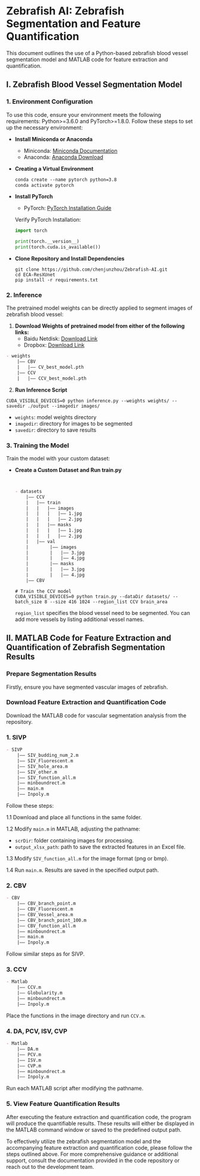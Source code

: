 # Zebrafish AI: Zebrafish Segmentation and Feature Quantification

This document outlines the use of a Python-based zebrafish blood vessel segmentation model and MATLAB code for feature extraction and quantification.

## I. Zebrafish Blood Vessel Segmentation Model

### 1. Environment Configuration

To use this code, ensure your environment meets the following requirements: Python>=3.6.0 and PyTorch>=1.8.0. Follow these steps to set up the necessary environment:

- **Install Miniconda or Anaconda**
  - Miniconda: [Miniconda Documentation](https://docs.conda.io/projects/miniconda/en/latest/)
  - Anaconda: [Anaconda Download](https://www.anaconda.com/download)

- **Creating a Virtual Environment**

  ```markdown
  conda create --name pytorch python=3.8
  conda activate pytorch
  ```

- **Install PyTorch**
  - PyTorch: [PyTorch Installation Guide](https://pytorch.org/get-started/locally/)
  
  Verify PyTorch Installation:

  ```python
  import torch

  print(torch.__version__)
  print(torch.cuda.is_available())
  ```

- **Clone Repository and Install Dependencies**

  ```shell
  git clone https://github.com/chenjunzhou/Zebrafish-AI.git
  cd ECA-ResXUnet
  pip install -r requirements.txt
  ```

### 2. Inference

The pretrained model weights can be directly applied to segment images of zebrafish blood vessel:

1. **Download Weights of pretrained model from either of the following links:**
   - Baidu Netdisk: [Download Link](https://pan.baidu.com/s/180stNFemiUNkSvrAJ9A60g?pwd=0f9e)
   - Dropbox: [Download Link](https://www.dropbox.com/scl/fi/r3qa1etm793yhxnir63i1/weights.zip?rlkey=typpdp8oz7l11wvpw31fl04yy&dl=0)

  ```markdown
  - weights
      |—— CBV
      |   |—— CV_best_model.pth
      |—— CCV
      |   |—— CCV_best_model.pth
  ```

2. **Run Inference Script**

  ```shell
  CUDA_VISIBLE_DEVICES=0 python inference.py --weights weights/ --savedir ./output --imagedir images/
  ```

  - `weights`: model weights directory
  - `imagedir`: directory for images to be segmented
  - `savedir`: directory to save results

### 3. Training the Model

Train the model with your custom dataset:

- **Create a Custom Dataset and Run train.py**

  ```markdown


  - datasets
      |—— CCV
      |   |—— train
      |   |   |—— images
      |   |   |   |—— 1.jpg
      |   |   |   |—— 2.jpg
      |   |   |—— masks
      |   |   |   |—— 1.jpg
      |   |   |   |—— 2.jpg
      |   |—— val
      |        |—— images
      |        |   |—— 3.jpg
      |        |   |—— 4.jpg
      |        |—— masks
      |        |   |—— 3.jpg
      |        |   |—— 4.jpg
      |—— CBV
  ```

  ```shell
  # Train the CCV model
  CUDA_VISIBLE_DEVICES=0 python train.py --dataDir datasets/ --batch_size 8 --size 416 1024 --region_list CCV brain_area
  ```

  `region_list` specifies the blood vessel need to be segmented. You can add more vessels by listing additional vessel names.

## II. MATLAB Code for Feature Extraction and Quantification of Zebrafish Segmentation Results

### Prepare Segmentation Results

Firstly, ensure you have segmented vascular images of zebrafish.

### Download Feature Extraction and Quantification Code

Download the MATLAB code for vascular segmentation analysis from the repository.

### 1. SIVP

  ```markdown
  - SIVP
      |—— SIV_budding_num_2.m
      |—— SIV_Fluorescent.m
      |—— SIV_hole_area.m
      |—— SIV_other.m
      |—— SIV_function_all.m
      |—— minboundrect.m
      |—— main.m
      |—— Inpoly.m
  ```

  Follow these steps:

  1.1 Download and place all functions in the same folder.

  1.2 Modify `main.m` in MATLAB, adjusting the pathname:
   - `scrDir`: folder containing images for processing.
   - `output_xlsx_path`: path to save the extracted features in an Excel file.

  1.3 Modify `SIV_function_all.m` for the image format (png or bmp).

  1.4 Run `main.m`. Results are saved in the specified output path.

### 2. CBV

  ```markdown
  - CBV
      |—— CBV_branch_point.m
      |—— CBV_Fluorescent.m
      |—— CBV_Vessel_area.m
      |—— CBV_branch_point_100.m
      |—— CBV_function_all.m
      |—— minboundrect.m
      |—— main.m
      |—— Inpoly.m
  ```

  Follow similar steps as for SIVP.

### 3. CCV

  ```markdown
  - Matlab
      |—— CCV.m
      |—— Globularity.m
      |—— minboundrect.m
      |—— Inpoly.m
  ```

  Place the functions in the image directory and run `CCV.m`.

### 4. DA, PCV, ISV, CVP

  ```markdown
  - Matlab
      |—— DA.m
      |—— PCV.m
      |—— ISV.m
      |—— CVP.m
      |—— minboundrect.m
      |—— Inpoly.m
  ```

  Run each MATLAB script after modifying the pathname.

### 5. View Feature Quantification Results

After executing the feature extraction and quantification code, the program will produce the quantifiable results. These results will either be displayed in the MATLAB command window or saved to the predefined output path.

To effectively utilize the zebrafish segmentation model and the accompanying feature extraction and quantification code, please follow the steps outlined above. For more comprehensive guidance or additional support, consult the documentation provided in the code repository or reach out to the development team.
